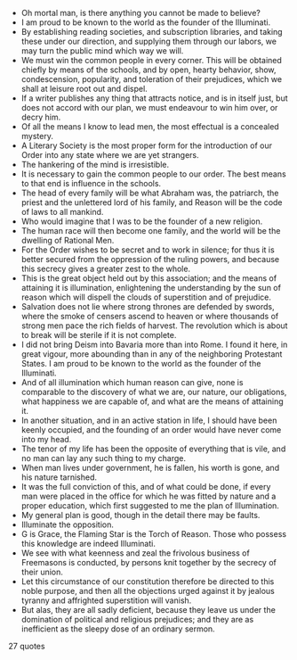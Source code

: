  - Oh mortal man, is there anything you cannot be made to believe?
 - I am proud to be known to the world as the founder of the Illuminati.
 - By establishing reading societies, and subscription libraries, and taking these under our direction, and supplying them through our labors, we may turn the public mind which way we will.
 - We must win the common people in every corner. This will be obtained chiefly by means of the schools, and by open, hearty behavior, show, condescension, popularity, and toleration of their prejudices, which we shall at leisure root out and dispel.
 - If a writer publishes any thing that attracts notice, and is in itself just, but does not accord with our plan, we must endeavour to win him over, or decry him.
 - Of all the means I know to lead men, the most effectual is a concealed mystery.
 - A Literary Society is the most proper form for the introduction of our Order into any state where we are yet strangers.
 - The hankering of the mind is irresistible.
 - It is necessary to gain the common people to our order. The best means to that end is influence in the schools.
 - The head of every family will be what Abraham was, the patriarch, the priest and the unlettered lord of his family, and Reason will be the code of laws to all mankind.
 - Who would imagine that I was to be the founder of a new religion.
 - The human race will then become one family, and the world will be the dwelling of Rational Men.
 - For the Order wishes to be secret and to work in silence; for thus it is better secured from the oppression of the ruling powers, and because this secrecy gives a greater zest to the whole.
 - This is the great object held out by this association; and the means of attaining it is illumination, enlightening the understanding by the sun of reason which will dispell the clouds of superstition and of prejudice.
 - Salvation does not lie where strong thrones are defended by swords, where the smoke of censers ascend to heaven or where thousands of strong men pace the rich fields of harvest. The revolution which is about to break will be sterile if it is not complete.
 - I did not bring Deism into Bavaria more than into Rome. I found it here, in great vigour, more abounding than in any of the neighboring Protestant States. I am proud to be known to the world as the founder of the Illuminati.
 - And of all illumination which human reason can give, none is comparable to the discovery of what we are, our nature, our obligations, what happiness we are capable of, and what are the means of attaining it.
 - In another situation, and in an active station in life, I should have been keenly occupied, and the founding of an order would have never come into my head.
 - The tenor of my life has been the opposite of everything that is vile, and no man can lay any such thing to my charge.
 - When man lives under government, he is fallen, his worth is gone, and his nature tarnished.
 - It was the full conviction of this, and of what could be done, if every man were placed in the office for which he was fitted by nature and a proper education, which first suggested to me the plan of Illumination.
 - My general plan is good, though in the detail there may be faults.
 - Illuminate the opposition.
 - G is Grace, the Flaming Star is the Torch of Reason. Those who possess this knowledge are indeed Illuminati.
 - We see with what keenness and zeal the frivolous business of Freemasons is conducted, by persons knit together by the secrecy of their union.
 - Let this circumstance of our constitution therefore be directed to this noble purpose, and then all the objections urged against it by jealous tyranny and affrighted superstition will vanish.
 - But alas, they are all sadly deficient, because they leave us under the domination of political and religious prejudices; and they are as inefficient as the sleepy dose of an ordinary sermon.

27 quotes